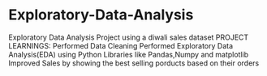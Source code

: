 # Exploratory-Data-Analysis
Exploratory Data Analysis Project using a diwali sales dataset
PROJECT LEARNINGS:
  Performed Data Cleaning 
  Performed Exploratory Data Analysis(EDA) using Python Libraries like Pandas,Numpy and matplotlib
  Improved Sales by showing the best selling porducts based on their orders
